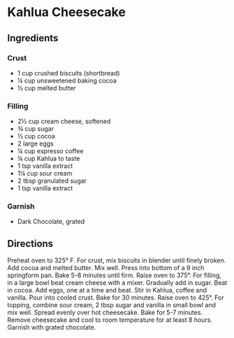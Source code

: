 # Kahlua Cheesecake

## Ingredients

### Crust

- 1 cup crushed biscuits (shortbread)
- ¼ cup unsweetened baking cocoa
- ½ cup melted butter

### Filling

- 2½ cup cream cheese, softened
- ¾ cup sugar
- ½ cup cocoa
- 2 large eggs
- ¼ cup espresso coffee
- ¼ cup Kahlua to taste
- 1 tsp vanilla extract
- 1¼ cup sour cream
- 2 tbsp granulated sugar
- 1 tsp vanilla extract

### Garnish

- Dark Chocolate, grated

## Directions

Preheat oven to 325° F. For crust, mix biscuits in blender until finely
broken. Add cocoa and melted butter. Mix well. Press into bottom of a 9 inch
springform pan. Bake 5-8 minutes until firm. Raise oven to 375°. For filling,
in a large bowl beat cream cheese with a mixer. Gradually add in sugar. Beat
in cocoa. Add eggs, one at a time and beat. Stir in Kahlua, coffee and
vanilla. Pour into cooled crust. Bake for 30 minutes. Raise oven to 425°. For
topping, combine sour cream, 2 tbsp sugar and vanilla in small bowl and mix
well. Spread evenly over hot cheesecake. Bake for 5-7 minutes. Remove
cheesecake and cool to room temperature for at least 8 hours. Garnish with
grated chocolate.
